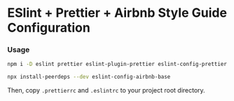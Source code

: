 # ESlint + Prettier + Airbnb Style Guide Configuration

### Usage
```bash
npm i -D eslint prettier eslint-plugin-prettier eslint-config-prettier eslint-plugin-node eslint-config-node
```

```bash
npx install-peerdeps --dev eslint-config-airbnb-base
```

Then, copy ```.prettierrc``` and ```.eslintrc``` to your project root directory.
